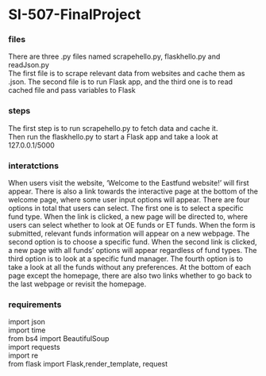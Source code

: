 # SI-507-FinalProject

### files ###
There are three .py files named scrapehello.py, flaskhello.py and readJson.py  
The first file is to scrape relevant data from websites and cache them as .json.
The second file is to run Flask app, and
the third one is to read cached file and pass variables to Flask  


### steps ###
The first step is to run scrapehello.py to fetch data and cache it.  
Then run the flaskhello.py to start a Flask app and take a look at 127.0.0.1/5000  
 

### interatctions ###
When users visit the website, ‘Welcome to the Eastfund website!’ will first appear. 
There is also a link towards the interactive page at the bottom of the welcome page, where some user input options will appear. 
There are four options in total that users can select. 
The first one is to select a specific fund type. 
When the link is clicked, a new page will be directed to, where users can select whether to look at OE funds or ET funds. 
When the form is submitted, relevant funds information will appear on a new webpage. 
The second option is to choose a specific fund. 
When the second link is clicked, a new page with all funds’ options will appear regardless of fund types. 
The third option is to look at a specific fund manager. 
The fourth option is to take a look at all the funds without any preferences. 
At the bottom of each page except the homepage, there are also two links whether to go back to the last webpage or revisit the homepage.  


### requirements ###
import json  
import time  
from bs4 import BeautifulSoup  
import requests  
import re  
from flask import Flask,render_template, request  
